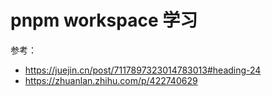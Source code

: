 # pnpm workspace 学习

参考：
- https://juejin.cn/post/7117897323014783013#heading-24
- https://zhuanlan.zhihu.com/p/422740629